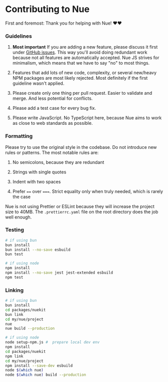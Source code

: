 
# Contributing to Nue

First and foremost: Thank you for helping with Nue! ❤️❤️


### Guidelines

1. **Most important** If you are adding a new feature, please discuss it first under [GitHub issues](https://github.com/nuejs/nue/issues). This way you'll avoid doing redundant work because not all features are automatically accepted. Nue JS strives for minimalism, which means that we have to say "no" to most things.

2. Features that add lots of new code, complexity, or several new/heavy NPM packages are most likely rejected. Most definitely if the first guideline wasn't applied.

3. Please create only one thing per pull request. Easier to validate and merge. And less potential for conflicts.

4. Please add a test case for every bug fix.

5. Please write JavaScript. No TypeScript here, because Nue aims to work as close to web standards as possible.


### Formatting
Please try to use the original style in the codebase. Do not introduce new rules or patterns. The most notable rules are:

1. No semicolons, because they are redundant

2. Strings with single quotes

3. Indent with two spaces

4. Prefer `==` over `===`. Strict equality only when truly needed, which is rarely the case

Nue is not using Prettier or ESLint because they will increase the project size to 40MB. The `.prettierrc.yaml` file on the root directory does the job well enough.


### Testing

```sh
# if using bun
bun install
bun install --no-save esbuild
bun test

# if using node
npm install
npm install --no-save jest jest-extended esbuild
npm test
```


### Linking

```sh
# if using bun
bun install
cd packages/nuekit
bun link
cd my/nue/project
nue
nue build --production

# if using node
node setup-npm.js #  prepare local dev env
npm install
cd packages/nuekit
npm link
cd my/nue/project
npm install --save-dev esbuild
node $(which nue)
node $(which nue) build --production
```
